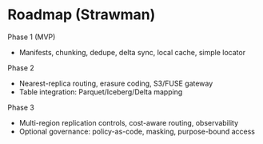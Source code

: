 # Roadmap (Strawman)

Phase 1 (MVP)
- Manifests, chunking, dedupe, delta sync, local cache, simple locator

Phase 2
- Nearest-replica routing, erasure coding, S3/FUSE gateway
- Table integration: Parquet/Iceberg/Delta mapping

Phase 3
- Multi-region replication controls, cost-aware routing, observability
- Optional governance: policy-as-code, masking, purpose-bound access

